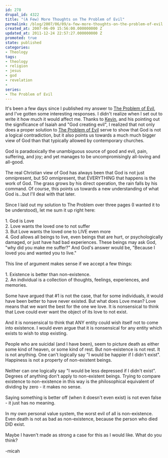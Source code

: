 ```yaml
---
id: 278
drupal_id: 4322
title: "(A Few) More Thoughts on The Problem of Evil"
permalink: /blog/2007/06/09/a-few-more-thoughts-on-the-problem-of-evil
created_at: 2007-06-09 15:56:00.000000000 Z
updated_at: 2011-12-24 22:57:27.000000000 Z
promoted: true
state: published
categories:
- Theology
tags:
- theology
- religion
- jesus
- god
- revelation
- 
series:
- The Problem of Evil
---
```

It's been a few days since I published my answer to <a href="http://micahredding.com/blog/2007/05/27/the-problem-of-evil-part-1-the-unanswered-question">The Problem of Evil</a>, and I've gotten some interesting responses. I didn't realize when I set out to write it how much it would affect me. Thanks to <a href="http://transmillennial.blogspot.com/">Kevin</a>, and his pointing out the significance of Isaiah and "God creating evil", I realized that not only does a proper solution to <a href="http://micahredding.com/blog/2007/05/27/the-problem-of-evil-part-1-the-unanswered-question">The Problem of Evil</a> serve to show that God is not a logical contradiction, but it also points us towards a much much bigger view of God than that typically allowed by contemporary churches.<br /><br />God is paradoxically the unambiguous source of good and evil, pain, suffering, and joy; and yet manages to be uncompromisingly all-loving and all-good.<br /><br />The real Christian view of God has always been that God is not just omnipresent, but SO omnipresent, that EVERYTHING that happens is the work of God. The grass grows by his direct operation, the rain falls by his command. Of course, this points us towards a new understanding of what God is...but I'll deal with that later.<br /><br />Since I laid out my solution to The Problem over three pages (I wanted it to be understood), let me sum it up right here:<br /><br />1. God is Love<br />2. Love wants the loved one to not suffer<br />3. But Love wants the loved one to LIVE even more<br />4. God allows all beings to live, even beings that are hurt, or psychologically damaged, or just have had bad experiences. These beings may ask God, "why did you make me suffer?" And God's answer would be, "Because I loved you and wanted you to live."<br /><br />This line of argument makes sense if we accept a few things:<br /><br />1. Existence is better than non-existence.<br />2. An individual is a collection of thoughts, feelings, experiences, and memories.<br /><br />Some have argued that #1 is not the case, that for some individuals, it would have been better to have never existed. But what does Love mean? Love means that we want the best for the one we love. It is nonsensical to think that Love could ever want the object of its love to not exist.<br /><br />And it is nonsensical to think that ANY entity could wish itself not to come into existence. I would even argue that it is nonsensical for any entity which exists to wish to stop existing.<br /><br />People who are suicidal (and I have been), seem to picture death as either some kind of heaven, or some kind of rest. But non-existence is not rest. It is not anything. One can't logically say "I would be happier if I didn't exist". Happiness is not a property of non-existent beings.<br /><br />Neither can one logically say "I would be less depressed if I didn't exist". Degrees of anything don't apply to non-existent beings. Trying to compare existence to non-existence in this way is the philosophical equivalent of dividing by zero - it makes no sense.<br /><br />Saying something is better off (when it doesn't even exist) is not even false - it just has no meaning.<br /><br />In my own personal value system, the worst evil of all is non-existence. Even death is not as bad as non-existence, because the person who died DID exist.<br /><br />Maybe I haven't made as strong a case for this as I would like. What do you think?<br /><br />-micah
